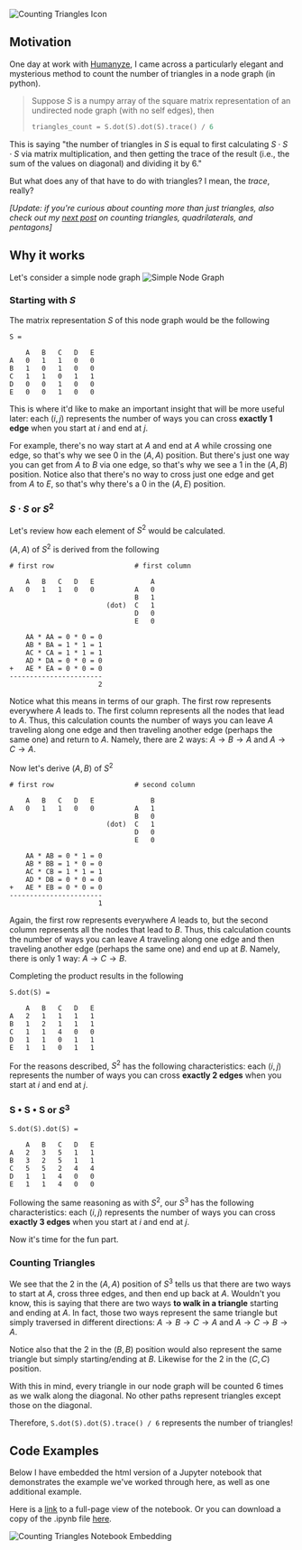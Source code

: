 ![Counting Triangles Icon](https://www.dougissi.com/counting-triangles/assets/counting_triangles_icon.jpg)

## Motivation
One day at work with [Humanyze](https://humanyze.com), I came across a particularly elegant and mysterious method
to count the number of triangles in a node graph (in python).

> Suppose $S$ is a numpy array of the square matrix representation of an undirected node graph (with no self edges), then
>
> ```python
> triangles_count = S.dot(S).dot(S).trace() / 6
> ```

This is saying "the number of triangles in $S$ is equal to first calculating $S \cdot S \cdot S$ via matrix multiplication,
and then getting the trace of the result (i.e., the sum of the values on diagonal) and dividing it by 6."

But what does any of that have to do with triangles? I mean, the _trace_, really?

_\[Update: if you're curious about counting more than just triangles,
also check out my [next post](/counting-polygons-in-node-graphs)
on counting triangles, quadrilaterals, and pentagons\]_

## Why it works
Let's consider a simple node graph
![Simple Node Graph](https://www.dougissi.com/counting-triangles/assets/simple_node_graph.jpg)

### Starting with $S$
The matrix representation $S$ of this node graph would be the following
```text
S =

    A   B   C   D   E
A   0   1   1   0   0
B   1   0   1   0   0
C   1   1   0   1   1
D   0   0   1   0   0
E   0   0   1   0   0
```
This is where it'd like to make an important insight that will be more useful later:
each $(i, j)$ represents the number of ways you can cross **exactly 1 edge** when you start at $i$ and end at $j$.

For example, there's no way start at $A$ and end at $A$ while crossing one edge,
so that's why we see 0 in the $(A, A)$ position.
But there's just one way you can get from $A$ to $B$ via one edge, so that's why we see a 1 in the $(A, B)$ position.
Notice also that there's no way to cross just one edge and get from $A$ to $E$, so that's why there's a 0 in the $(A, E)$ position.

### $S \cdot S$ or $S^2$

Let's review how each element of $S^2$ would be calculated.

$(A, A)$ of $S^2$ is derived from the following
```text
# first row                    # first column

    A   B   C   D   E              A
A   0   1   1   0   0          A   0
                               B   1
                        (dot)  C   1
                               D   0
                               E   0

    AA * AA = 0 * 0 = 0
    AB * BA = 1 * 1 = 1
    AC * CA = 1 * 1 = 1
    AD * DA = 0 * 0 = 0
+   AE * EA = 0 * 0 = 0
-----------------------
                      2
```
Notice what this means in terms of our graph. The first row represents everywhere $A$ leads to.
The first column represents all the nodes that lead to $A$.
Thus, this calculation counts the number of ways you can leave $A$ traveling along one edge
and then traveling another edge (perhaps the same one) and return to $A$.
Namely, there are 2 ways: $A \rightarrow B \rightarrow A$ and $A \rightarrow C \rightarrow A$.

Now let's derive $(A, B)$ of $S^2$
```text
# first row                    # second column

    A   B   C   D   E              B
A   0   1   1   0   0          A   1
                               B   0
                        (dot)  C   1
                               D   0
                               E   0

    AA * AB = 0 * 1 = 0
    AB * BB = 1 * 0 = 0
    AC * CB = 1 * 1 = 1
    AD * DB = 0 * 0 = 0
+   AE * EB = 0 * 0 = 0
-----------------------
                      1
```
Again, the first row represents everywhere $A$ leads to,
but the second column represents all the nodes that lead to $B$.
Thus, this calculation counts the number of ways you can leave $A$ traveling along one edge
and then traveling another edge (perhaps the same one) and end up at $B$.
Namely, there is only 1 way: $A \rightarrow C \rightarrow B$.

Completing the product results in the following
```text
S.dot(S) =

    A   B   C   D   E
A   2   1   1   1   1
B   1   2   1   1   1
C   1   1   4   0   0
D   1   1   0   1   1
E   1   1   0   1   1
```
For the reasons described, $S^2$ has the following characteristics:
each $(i, j)$ represents the number of ways you can cross **exactly 2 edges** when you start at $i$ and end at $j$.

### S • S • S or $S^3$
```text
S.dot(S).dot(S) =

    A   B   C   D   E
A   2   3   5   1   1
B   3   2   5   1   1
C   5   5   2   4   4
D   1   1   4   0   0
E   1   1   4   0   0
```
Following the same reasoning as with $S^2$, our $S^3$ has the following characteristics:
each $(i, j)$ represents the number of ways you can cross **exactly 3 edges** when you start at $i$ and end at $j$.

Now it's time for the fun part.

### Counting Triangles
We see that the 2 in the $(A, A)$ position of $S^3$ tells us that there are two ways
to start at $A$,  cross three edges, and then end up back at $A$. Wouldn't you know, this is saying that
there are two ways **to walk in a triangle** starting and ending at $A$. In fact, those two ways represent the
same triangle but simply traversed in different directions: $A \rightarrow B \rightarrow C \rightarrow A$ and
$A \rightarrow C \rightarrow B \rightarrow A$.

Notice also that the 2 in the $(B, B)$ position would also represent the same triangle but simply starting/ending at $B$.
Likewise for the 2 in the $(C, C)$ position.

With this in mind, every triangle in our node graph will be counted 6 times as we walk along the diagonal.
No other paths represent triangles except those on the diagonal.

Therefore, `S.dot(S).dot(S).trace() / 6` represents the number of triangles!

## Code Examples
Below I have embedded the html version of a Jupyter notebook that demonstrates the example we've worked through
here, as well as one additional example.

Here is a [link](https://www.dougissi.com/counting-triangles/jupyter-notebook.html) to a full-page view of the notebook.
Or you can download a copy of the .ipynb file [here](https://www.dougissi.com/counting-triangles/assets/counting-triangles-in-node-graphs.ipynb).

![Counting Triangles Notebook Embedding](embedding/counting-triangles-notebook)
